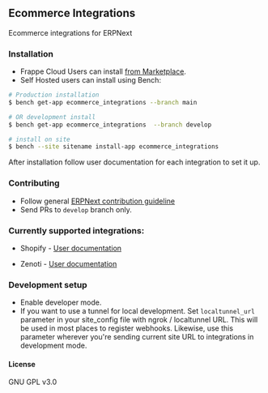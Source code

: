 ## Ecommerce Integrations

Ecommerce integrations for ERPNext


### Installation

- Frappe Cloud Users can install [from Marketplace](https://frappecloud.com/marketplace/apps/ecommerce-integrations).
- Self Hosted users can install using Bench:

```bash
# Production installation
$ bench get-app ecommerce_integrations --branch main

# OR development install
$ bench get-app ecommerce_integrations  --branch develop

# install on site
$ bench --site sitename install-app ecommerce_integrations
```

After installation follow user documentation for each integration to set it up.

### Contributing

- Follow general [ERPNext contribution guideline](https://github.com/frappe/erpnext/wiki/Contribution-Guidelines)
- Send PRs to `develop` branch only.

### Currently supported integrations:

- Shopify - [User documentation](https://docs.erpnext.com/docs/v13/user/manual/en/erpnext_integration/shopify_integration)

- Zenoti - [User documentation](https://docs.erpnext.com/docs/v13/user/manual/en/erpnext_integration/zenoti_integration)


### Development setup

- Enable developer mode.
- If you want to use a tunnel for local development. Set `localtunnel_url` parameter in your site_config file with ngrok / localtunnel URL. This will be used in most places to register webhooks. Likewise, use this parameter wherever you're sending current site URL to integrations in development mode.


#### License

GNU GPL v3.0
